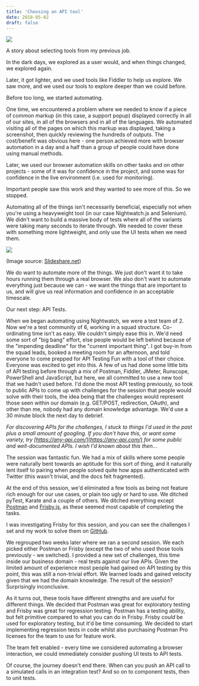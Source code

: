 ```yaml
---
title: 'Choosing an API tool'
date: 2018-05-02
draft: false
---
```


[![](https://1.bp.blogspot.com/-hDOhHLvBGlM/WuhJj_l_X1I/AAAAAAAA4c4/o2encvwYQSwhmdk2NHHsqPvzW_nbR5d6ACLcBGAs/s320/keys-workshop-mechanic-tools-162553.jpeg)](https://1.bp.blogspot.com/-hDOhHLvBGlM/WuhJj_l_X1I/AAAAAAAA4c4/o2encvwYQSwhmdk2NHHsqPvzW_nbR5d6ACLcBGAs/s1600/keys-workshop-mechanic-tools-162553.jpeg)

  
  
A story about selecting tools from my previous job.  
  
In the dark days, we explored as a user would, and when things changed, we explored again.  
  
Later, it got lighter, and we used tools like Fiddler to help us explore. We saw more, and we used our tools to explore deeper than we could before.  
  
Before too long, we started automating.  
  
One time, we encountered a problem where we needed to know if a piece of common markup (in this case, a support popup) displayed correctly in all of our sites, in all of the browsers and in all of the languages. We automated visiting all of the pages on which this markup was displayed, taking a screenshot, then quickly reviewing the hundreds of outputs. The cost/benefit was obvious here - one person achieved more with browser automation in a day and a half than a group of people could have done using manual methods.  
  
Later, we used our browser automation skills on other tasks and on other projects - some of it was for confidence in the project, and some was for confidence in the live environment (i.e. used for monitoring).  
  
Important people saw this work and they wanted to see more of this. So we stopped.  
  
  
  
  
Automating all of the things isn't necessarily beneficial, especially not when you're using a heavyweight tool (in our case Nightwatch.js and Selenium). We didn't want to build a massive body of tests where all of the variants were taking many seconds to iterate through. We needed to cover these with something more lightweight, and only use the UI tests when we need them.  
  
  

[![](https://image.slidesharecdn.com/promisecloudnative-enterprise-160505211615/95/the-promise-of-a-cloud-native-platform-20160504-7-638.jpg?cb=1462483127)](https://image.slidesharecdn.com/promisecloudnative-enterprise-160505211615/95/the-promise-of-a-cloud-native-platform-20160504-7-638.jpg?cb=1462483127)

(Image source: [Slideshare.net](https://www.slideshare.net/bridgetkromhout/the-promise-of-a-cloud-native-platform-20160504))

  
We do want to automate more of the things. We just don't want it to take hours running them through a real browser. We also don't want to automate everything just because we can - we want the things that are important to us, and will give us real information and confidence in an acceptable timescale.  
  
Our next step: API Tests.  
  
When we began automating using Nightwatch, we were a test team of 2. Now we're a test community of 6, working in a squad structure. Co-ordinating time isn't as easy. We couldn't simply ease this in. We'd need some sort of "big bang" effort, else people would be left behind because of the "impending deadline" for the "current important thing". I got buy-in from the squad leads, booked a meeting room for an afternoon, and told everyone to come prepped for API Testing Fun with a tool of their choice. Everyone was excited to get into this. A few of us had done some little bits of API testing before through a mix of Postman, Fiddler, JMeter, Runscope, PowerShell and JavaScript, but here, we all committed to use a new tool that we hadn't used before. I'd done the most API testing previously, so took to public APIs to come up with challenges for the session that people would solve with their tools, the idea being that the challenges would represent those seen within our domain (e.g. GET/POST, redirection, OAuth), and other than me, nobody had any domain knowledge advantage. We'd use a 30 minute block the next day to debrief.  
  
_For discovering APIs for the challenges, I stuck to things I'd used in the past plus a small amount of googling. If you don't have this, or want some variety, try [https://any-api.com/](https://any-api.com/) for some public and well-documented APIs. I wish I'd known about this then..._  
  
The session was fantastic fun. We had a mix of skills where some people were naturally bent towards an aptitude for this sort of thing, and it naturally lent itself to pairing when people solved quite how apps authenticated with Twitter (this wasn't trivial, and the docs felt fragmented).  
  
At the end of this session, we'd eliminated a few tools as being not feature rich enough for our use cases, or plain too ugly or hard to use. We ditched pyTest, Karate and a couple of others. We ditched everything except [Postman](https://www.getpostman.com/) and [Frisby.js](http://frisbyjs.com/), as these seemed most capable of completing the tasks.  
  
I was investigating Frisby for this session, and you can see the challenges I set and my work to solve them on [GitHub](https://github.com/Fishbowler/frisby-evaluation).  
  
We regrouped two weeks later where we ran a second session. We each picked either Postman or Frisby (except the two of who used those tools previously - we switched). I provided a new set of challenges, this time inside our business domain - real tests against our live APIs. Given the limited amount of experience most people had gained on API testing by this point, this was still a non-trivial effort. We learned loads and gained velocity given that we had the domain knowledge. The result of the session? Surprisingly inconclusive.  
  
As it turns out, these tools have different strengths and are useful for different things. We decided that Postman was great for exploratory testing and Frisby was great for regression testing. Postman has a testing ability, but felt primitive compared to what you can do in Frisby. Frisby _could_ be used for exploratory testing, but it'd be time consuming. We decided to start implementing regression tests in code whilst also purchasing Postman Pro licenses for the team to use for feature work.  
  
The team felt enabled - every time we considered automating a browser interaction, we could immediately consider pushing UI tests to API tests.  
  
Of course, the journey doesn't end there. When can you push an API call to a simulated calls in an integration test? And so on to component tests, then to unit tests.